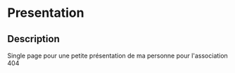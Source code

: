 # **Presentation**

## Description 

Single page pour une petite présentation de ma personne pour l'association 404
